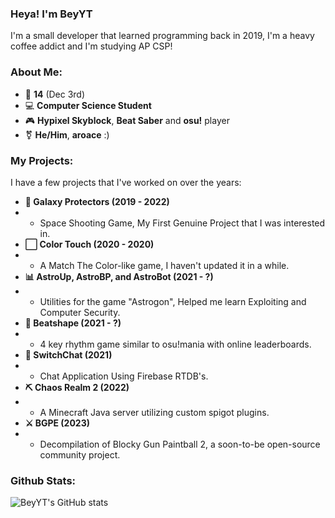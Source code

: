 ### Heya! I'm BeyYT
I'm a small developer that learned programming back in 2019, I'm a heavy coffee addict and I'm studying AP CSP!

### About Me:
- 🎂 **14** (Dec 3rd)
- 💻 **Computer Science Student**
- 🎮 **Hypixel Skyblock**, **Beat Saber** and **osu!** player
- ⚧ **He/Him**, **aroace** :)

### My Projects:
I have a few projects that I've worked on over the years:
- **🚀 Galaxy Protectors (2019 - 2022)**
- - Space Shooting Game, My First Genuine Project that I was interested in.
- **⬜ Color Touch (2020 - 2020)**
- - A Match The Color-like game, I haven't updated it in a while.
- **📊 AstroUp, AstroBP, and AstroBot (2021 - ?)**
- - Utilities for the game "Astrogon", Helped me learn Exploiting and Computer Security.
- **🎵 Beatshape (2021 - ?)**
- - 4 key rhythm game similar to osu!mania with online leaderboards.
- **💬 SwitchChat (2021)**
- - Chat Application Using Firebase RTDB's.
- **⛏ Chaos Realm 2 (2022)**
- - A Minecraft Java server utilizing custom spigot plugins.
- **⚔ BGPE (2023)**
- - Decompilation of Blocky Gun Paintball 2, a soon-to-be open-source community project.

### Github Stats:
![BeyYT's GitHub stats](https://github-readme-stats.vercel.app/api?username=beyyt&show_icons=true&bg_color=0F0F0F&count_private=true)
